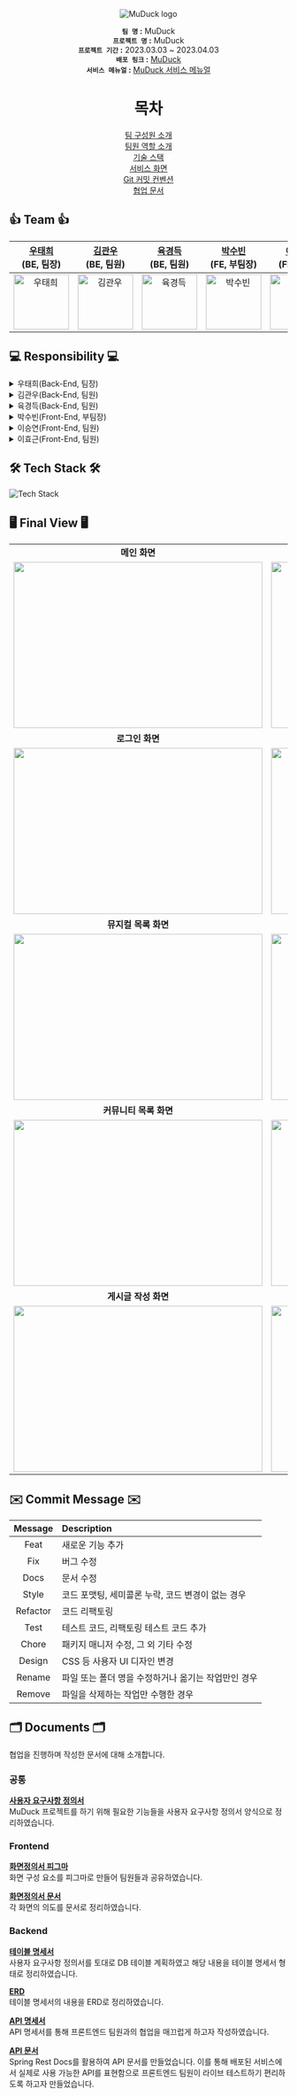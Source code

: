 <div align="center">

<img alt="MuDuck logo" src="https://user-images.githubusercontent.com/75026933/228852694-520fc7bd-80d3-4b56-9b3d-cd3b71ef579b.png">

**`팀 명` :** MuDuck </br>
**`프로젝트 명` :** MuDuck </br>
**`프로젝트 기간` :** 2023.03.03 ~ 2023.04.03 </br>
**`배포 링크` :** [MuDuck](http://muduckbucket.s3-website.ap-northeast-2.amazonaws.com) </br>
**`서비스 메뉴얼` :** [MuDuck 서비스 메뉴얼](https://dev-taehee.github.io/MuDuckServiceManual/) </br>

# 목차 </br>
[팀 구성원 소개](#-team-) </br>
[팀원 역할 소개](#-responsibility-) </br>
[기술 스택](#%EF%B8%8F-tech-stack-%EF%B8%8F) </br>
[서비스 화면](#%EF%B8%8F-final-view-%EF%B8%8F) </br>
[Git 커밋 컨벤션](#%EF%B8%8F-commit-message-%EF%B8%8F) </br>
[협업 문서](#%EF%B8%8F-documents-%EF%B8%8F) </br>

</div>

## 👍 Team 👍
<div align="center">

| <a href="https://github.com/TaeheeWoo94" target="_blank">우태희</a> <br>(BE, 팀장) | <a href="https://github.com/kkte02" target="_blank">김관우</a> <br>(BE, 팀원) | <a href="https://github.com/DerekYook" target="_blank">육경득</a> <br>(BE, 팀원) | <a href="https://github.com/Paksubeen" target="_blank">박수빈</a> <br>(FE, 부팀장) | <a href="https://github.com/sleepy-joyy" target="_blank">이승연</a> <br>(FE, 팀원) | <a href="https://github.com/LeeHyoGeun-create" target="_blank">이효근</a> <br>(FE, 팀원) |
| :---: | :---: | :---: | :---: | :---: | :---: |
| <img alt="우태희" src="https://user-images.githubusercontent.com/75026933/229016459-4921b1bd-43ed-4277-8e66-138000e612f2.jpg" height="100" width="100"> | <img alt="김관우" src="https://user-images.githubusercontent.com/75026933/229016226-74537d22-5c6c-4a2a-b79a-7bfd7a95fe78.png" height="100" width="100"> | <img alt="육경득" src="https://user-images.githubusercontent.com/75026933/229016373-00bacb0a-3dd8-4de1-bf68-1a0788dec95b.png" height="100" width="100"> | <img alt="박수빈" src="https://user-images.githubusercontent.com/75026933/229016135-6877be77-15be-4618-bcc7-1be0a9e8c61b.JPG" height="100" width="100"> | <img alt="이승연" src="https://user-images.githubusercontent.com/75026933/229012091-250cbe86-5def-41c1-8ddc-283280ff0c82.JPG" height="100" width="100"> | <img alt="이효근" src="https://user-images.githubusercontent.com/75026933/229016903-296fbf12-26fb-4934-823c-9c4d75c1b1d9.png" height="100" width="100"> |

</div>

## 💻 Responsibility 💻
<details> 

<summary> 
우태희(Back-End, 팀장)
</summary>

* AWS 환경설정
* 게시글 CRUD 구현
* 게시글 목록 GET 요청 구현
* 마이페이지 회원이 작성한 글 및 댓글 가져오기 구현

</details>

<details> 

<summary> 
김관우(Back-End, 팀원)
</summary>

* 주변시설 CRUD 관련 API 구현
* OAuth2를 이용한 카카오 소셜로그인 구현
* SpringSecurity와 Jwt를 이용한 회원 인증/인가 구현
* SpringSecurity를 이용한 Jwt 검증 Filter, JwtException Filter 구현

</details>

<details> 

<summary> 
육경득(Back-End, 팀원)
</summary>

* ERD 설계<br/>
* 작품과 게시판 연동 구현
* 작품과 지도 정보 연동 구현
* 작품 및 배우 조회 관련 기능 구현

</details> 

<details> 

<summary> 
박수빈(Front-End, 부팀장)
</summary>

* 메인페이지
  * 서비스 정보(광고, 인기글, 뮤지컬) 제공
* 뮤지컬 목록 페이지
  * 정렬/상태/장르에 따른 목록 필터링 기능 구현
* 커뮤니티 상세 페이지
  * 게시글 조회/좋아요 및 댓글 등록/삭제 기능 구현
* 마이페이지
  * 사용자가 작성/좋아요한 글과 댓글 조회 기능 구현

</details>

<details>

<summary> 
이승연(Front-End, 팀원)
</summary>

* 헤더 반응형 디자인
  * 모바일 햄버거 메뉴 기능 구현
* 로그인 페이지
  * 카카오 OAuth 로그인 기능 구현
* 회원정보 설정 페이지
  * 신규 회원 프로필 이미지 S3 업로드 기능 구현
* 뮤지컬 상세 페이지
  * 공연 정보 및 배우 정보 상세 더보기 기능 구현

</details> 

<details>

<summary> 
이효근(Front-End, 팀원)
</summary>

* 커뮤니티 페이지
  * 커뮤니티 게시글 작성 및 수정 기능 구현
* 커뮤니티 목록 페이지
  * 정렬/카테고리에 따른 목록 필터링 기능 구현
* 주변시설 페이지
  * Kakao Maps Api를 이용한 지도 기능 구현
  * 지도에서 정보 받아와 리뷰 작성 및 수정 기능 구현

</details>

## 🛠️ Tech Stack 🛠️
<img alt="Tech Stack" src="https://user-images.githubusercontent.com/75026933/229709841-6de541e9-f934-4daa-b1d4-f7d949e1fc07.png">

## 🖥️ Final View 🖥️
<div align="center">
 
|                                 |                                   |
| :-----------------------------: | :-------------------------------: |
|           **메인 화면**           |           **주변시설 화면**           |
| <img width="450px" height="300px" src="https://github.com/MuDuck-team/MuDuck/assets/75026933/924b523c-2d8f-4011-8a73-9e40819ee0f1" /> | <img width="450px" height="300px" src="https://github.com/MuDuck-team/MuDuck/assets/75026933/e9df4b26-e73e-47c1-9fb6-fe0eb2d5b1b0"/> |
|          **로그인 화면**          |           **회원가입 화면**           |
| <img width="450px" height="300px" src="https://github.com/MuDuck-team/MuDuck/assets/75026933/974845cd-744b-44a4-9228-8d1e54abdf8f"/> | <img width="450px" height="300px" src="https://github.com/MuDuck-team/MuDuck/assets/75026933/1260d53d-4998-43aa-af00-55fe37d1c531"/> |
|        **뮤지컬 목록 화면**        |          **뮤지컬 상세 화면**          |
| <img width="450px" height="300px" src="https://github.com/MuDuck-team/MuDuck/assets/75026933/95e91239-4832-4171-92ba-3bfd98b21a6a"/> | <img width="450px" height="300px" src="https://github.com/MuDuck-team/MuDuck/assets/75026933/af1b2b09-f04d-4741-8d99-e7eb30bae248"/> |
|        **커뮤니티 목록 화면**       |         **커뮤니티 상세 화면**         |
| <img width="450px" height="300px" src="https://github.com/MuDuck-team/MuDuck/assets/75026933/61849bfd-5fa9-4643-9217-f21ac054103c"/> | <img width="450px" height="300px"  src="https://github.com/MuDuck-team/MuDuck/assets/75026933/812fbcf8-13bf-44a9-b505-75247592beb3"/>    |
|        **게시글 작성 화면**        |          **마이페이지 화면**          |
| <img width="450px" height="300px" src="https://github.com/MuDuck-team/MuDuck/assets/75026933/ce77fb2d-de10-40fe-b1eb-6a350bc203af"/> | <img width="450px" height="300px" src="https://github.com/MuDuck-team/MuDuck/assets/75026933/09261edc-06c3-49b9-92f0-453a3cab20e4"/>     |

</div>

## ✉️ Commit Message ✉️
| Message | Description |
| :---: | :--- |
| Feat | 새로운 기능 추가 |
| Fix | 버그 수정 |
| Docs | 문서 수정 |
| Style | 코드 포맷팅, 세미콜론 누락, 코드 변경이 없는 경우 |
| Refactor | 코드 리팩토링 |
| Test |테스트 코드, 리팩토링 테스트 코드 추가 |
| Chore | 패키지 매니저 수정, 그 외 기타 수정 |
| Design | CSS 등 사용자 UI 디자인 변경 |
| Rename | 파일 또는 폴더 명을 수정하거나 옮기는 작업만인 경우 |
| Remove | 파일을 삭제하는 작업만 수행한 경우 |

## 🗂️ Documents 🗂️
협업을 진행하며 작성한 문서에 대해 소개합니다.

### 공통
**[사용자 요구사항 정의서](https://docs.google.com/spreadsheets/d/1bNZKVynTeONAMEfzaQmDYdRN2oVqpS4zSJmVzwl9-hM/edit#gid=7093886)** </br>
MuDuck 프로젝트를 하기 위해 필요한 기능들을 사용자 요구사항 정의서 양식으로 정리하였습니다. </br>

### Frontend
**[화면정의서 피그마](https://www.figma.com/file/oeINMS5daaqlyCYktWa2TY/main17_%ED%99%94%EB%A9%B4%EC%A0%95%EC%9D%98%EC%84%9C_draft?type=design&mode=design)** </br>
화면 구성 요소를 피그마로 만들어 팀원들과 공유하였습니다. </br>

**[화면정의서 문서](https://docs.google.com/document/d/19TsxgloRS1Fx07A5_37lhruSxvCGxQCCnu7UmVZvSRI/edit)** </br>
각 화면의 의도를 문서로 정리하였습니다. </br>

### Backend
**[테이블 명세서](https://docs.google.com/spreadsheets/d/1FUOGrFqIFrTYgi7aaXpFmI2_NmwIp7jAJJkIVlDCscQ/edit#gid=1242420410)** </br>
사용자 요구사항 정의서를 토대로 DB 테이블 계획하였고 해당 내용을 테이블 명세서 형태로 정리하였습니다. </br>

**[ERD](https://www.erdcloud.com/d/s5cxMny22Qe7Cze2r)** </br>
테이블 명세서의 내용을 ERD로 정리하였습니다. </br>

**[API 명세서](https://docs.google.com/spreadsheets/d/1PNIgti4eiDm92cu_uY254mnlviVLQ8GTV1vp6FgrZUc/edit#gid=0)** </br>
API 명세서를 통해 프론트엔드 팀원과의 협업을 매끄럽게 하고자 작성하였습니다. </br>

**[API 문서](http://ec2-15-164-220-43.ap-northeast-2.compute.amazonaws.com:8080/docs/index.html)** </br>
Spring Rest Docs를 활용하여 API 문서를 만들었습니다. 이를 통해 배포된 서비스에서 실제로 사용 가능한 API를 표현함으로 프론트엔드 팀원이 라이브 테스트하기 편리하도록 하고자 만들었습니다. </br>
